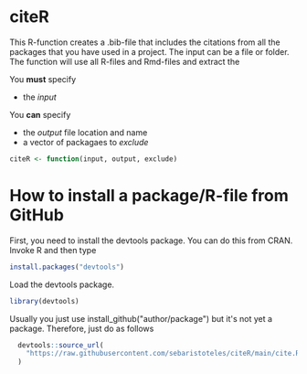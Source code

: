 # citeR

This R-function creates a .bib-file that includes the citations from all the packages that you have used in a project.
The input can be a file or folder. The function will use all R-files and Rmd-files and extract the

You __must__ specify
- the _input_

You __can__ specify
- the _output_ file location and name
- a vector of packagaes to _exclude_


```R
citeR <- function(input, output, exclude)
```


# How to install a package/R-file from GitHub


First, you need to install the devtools package. You can do this from CRAN. Invoke R and then type

```R
install.packages("devtools")
```

Load the devtools package.

```R
library(devtools)
```

Usually you just use install_github("author/package") but it's not yet a package.
Therefore, just do as follows

```R
  devtools::source_url(
    "https://raw.githubusercontent.com/sebaristoteles/citeR/main/cite.R"
  )
```